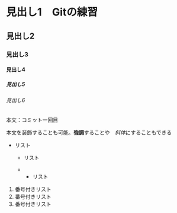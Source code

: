 # 見出し1　Gitの練習
## 見出し2
### 見出し3
#### 見出し4
##### 見出し5
###### 見出し6

本文：コミット一回目

本文を装飾することも可能。**強調**することや　*斜体*にすることもできる


-   リスト
    - リスト
       
    - 
         - リスト

1. 番号付きリスト
1. 番号付きリスト
1. 番号付きリスト

